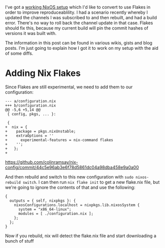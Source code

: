 I've got a [working NixOS setup](https://github.com/colinramsay/nix-config/) which I'd like to convert to use Flakes in order to improve reproduceablility. I had a scenario recently whereby I updated the channels I was subscribed to and then rebuilt, and had a build error. There's no way to roll back the channel update in that case. Flakes should fix this, because my current build will pin the commit hashes of versions it was built with.

The information in this post can be found in various wikis, gists and blog posts. I'm just going to explain how I got it to work on my setup with the aid of some diffs.

# Adding Nix Flakes

Since Flakes are still experimental, we need to add them to our configuration:

```
--- a/configuration.nix
+++ b/configuration.nix
@@ -5,6 +5,14 @@
 { config, pkgs, ... }:
 
 {
+  nix = {
+    package = pkgs.nixUnstable;
+    extraOptions = ''
+      experimental-features = nix-command flakes
+    '';
+   };
+

```

https://github.com/colinramsay/nix-config/commit/44c5e96ab3e6f78d5861dc04a98dba458e9a0a00

And then rebuild and switch to this new configuration with `sudo nixos-rebuild switch`. I can then run `nix flake init` to get a new flake.nix file, but we're going to ignore the contents of that and use the following:

```
{
  outputs = { self, nixpkgs }: {
    nixosConfigurations.localhost = nixpkgs.lib.nixosSystem {
      system = "x86_64-linux";
      modules = [ ./configuration.nix ];
    };
  };
}
```

Now if you rebuild, nix will detect the flake.nix file and start downloading a bunch of stuff
